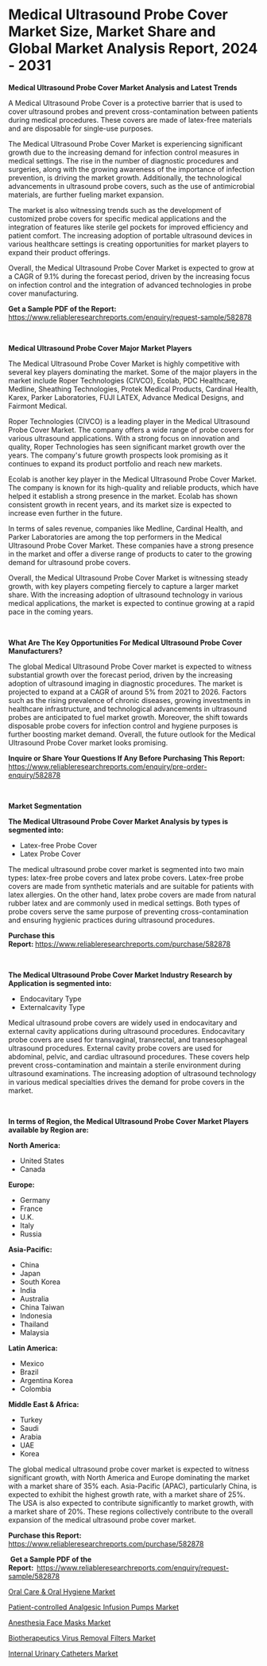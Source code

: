 <p><h1>Medical Ultrasound Probe Cover Market Size, Market Share and Global Market Analysis Report, 2024 - 2031</h1></p><p><strong>Medical Ultrasound Probe Cover Market Analysis and Latest Trends</strong></p>
<p><p>A Medical Ultrasound Probe Cover is a protective barrier that is used to cover ultrasound probes and prevent cross-contamination between patients during medical procedures. These covers are made of latex-free materials and are disposable for single-use purposes.</p><p>The Medical Ultrasound Probe Cover Market is experiencing significant growth due to the increasing demand for infection control measures in medical settings. The rise in the number of diagnostic procedures and surgeries, along with the growing awareness of the importance of infection prevention, is driving the market growth. Additionally, the technological advancements in ultrasound probe covers, such as the use of antimicrobial materials, are further fueling market expansion.</p><p>The market is also witnessing trends such as the development of customized probe covers for specific medical applications and the integration of features like sterile gel pockets for improved efficiency and patient comfort. The increasing adoption of portable ultrasound devices in various healthcare settings is creating opportunities for market players to expand their product offerings.</p><p>Overall, the Medical Ultrasound Probe Cover Market is expected to grow at a CAGR of 9.1% during the forecast period, driven by the increasing focus on infection control and the integration of advanced technologies in probe cover manufacturing.</p></p>
<p><strong>Get a Sample PDF of the Report:&nbsp;</strong> <a href="https://www.reliableresearchreports.com/enquiry/request-sample/582878">https://www.reliableresearchreports.com/enquiry/request-sample/582878</a></p>
<p>&nbsp;</p>
<p><strong>Medical Ultrasound Probe Cover Major Market Players</strong></p>
<p><p>The Medical Ultrasound Probe Cover Market is highly competitive with several key players dominating the market. Some of the major players in the market include Roper Technologies (CIVCO), Ecolab, PDC Healthcare, Medline, Sheathing Technologies, Protek Medical Products, Cardinal Health, Karex, Parker Laboratories, FUJI LATEX, Advance Medical Designs, and Fairmont Medical.</p><p>Roper Technologies (CIVCO) is a leading player in the Medical Ultrasound Probe Cover Market. The company offers a wide range of probe covers for various ultrasound applications. With a strong focus on innovation and quality, Roper Technologies has seen significant market growth over the years. The company's future growth prospects look promising as it continues to expand its product portfolio and reach new markets.</p><p>Ecolab is another key player in the Medical Ultrasound Probe Cover Market. The company is known for its high-quality and reliable products, which have helped it establish a strong presence in the market. Ecolab has shown consistent growth in recent years, and its market size is expected to increase even further in the future.</p><p>In terms of sales revenue, companies like Medline, Cardinal Health, and Parker Laboratories are among the top performers in the Medical Ultrasound Probe Cover Market. These companies have a strong presence in the market and offer a diverse range of products to cater to the growing demand for ultrasound probe covers.</p><p>Overall, the Medical Ultrasound Probe Cover Market is witnessing steady growth, with key players competing fiercely to capture a larger market share. With the increasing adoption of ultrasound technology in various medical applications, the market is expected to continue growing at a rapid pace in the coming years.</p></p>
<p>&nbsp;</p>
<p><strong>What Are The Key Opportunities For Medical Ultrasound Probe Cover Manufacturers?</strong></p>
<p><p>The global Medical Ultrasound Probe Cover market is expected to witness substantial growth over the forecast period, driven by the increasing adoption of ultrasound imaging in diagnostic procedures. The market is projected to expand at a CAGR of around 5% from 2021 to 2026. Factors such as the rising prevalence of chronic diseases, growing investments in healthcare infrastructure, and technological advancements in ultrasound probes are anticipated to fuel market growth. Moreover, the shift towards disposable probe covers for infection control and hygiene purposes is further boosting market demand. Overall, the future outlook for the Medical Ultrasound Probe Cover market looks promising.</p></p>
<p><strong>Inquire or Share Your Questions If Any Before Purchasing This Report:</strong> <a href="https://www.reliableresearchreports.com/enquiry/pre-order-enquiry/582878">https://www.reliableresearchreports.com/enquiry/pre-order-enquiry/582878</a></p>
<p>&nbsp;</p>
<p><strong>Market Segmentation</strong></p>
<p><strong>The Medical Ultrasound Probe Cover Market Analysis by types is segmented into:</strong></p>
<p><ul><li>Latex-free Probe Cover</li><li>Latex Probe Cover</li></ul></p>
<p><p>The medical ultrasound probe cover market is segmented into two main types: latex-free probe covers and latex probe covers. Latex-free probe covers are made from synthetic materials and are suitable for patients with latex allergies. On the other hand, latex probe covers are made from natural rubber latex and are commonly used in medical settings. Both types of probe covers serve the same purpose of preventing cross-contamination and ensuring hygienic practices during ultrasound procedures.</p></p>
<p><strong>Purchase this Report:&nbsp;</strong><a href="https://www.reliableresearchreports.com/purchase/582878">https://www.reliableresearchreports.com/purchase/582878</a></p>
<p>&nbsp;</p>
<p><strong>The Medical Ultrasound Probe Cover Market Industry Research by Application is segmented into:</strong></p>
<p><ul><li>Endocavitary Type</li><li>Externalcavity Type</li></ul></p>
<p><p>Medical ultrasound probe covers are widely used in endocavitary and external cavity applications during ultrasound procedures. Endocavitary probe covers are used for transvaginal, transrectal, and transesophageal ultrasound procedures. External cavity probe covers are used for abdominal, pelvic, and cardiac ultrasound procedures. These covers help prevent cross-contamination and maintain a sterile environment during ultrasound examinations. The increasing adoption of ultrasound technology in various medical specialties drives the demand for probe covers in the market.</p></p>
<p>&nbsp;</p>
<p><strong>In terms of Region, the Medical Ultrasound Probe Cover Market Players available by Region are:</strong></p>
<p>
    <p> <strong> North America: </strong>
        <ul>
            <li>United States</li>
            <li>Canada</li>
        </ul>
        </p> 
    <p> <strong> Europe: </strong>
        <ul>
            <li>Germany</li>
            <li>France</li>
            <li>U.K.</li>
            <li>Italy</li>
            <li>Russia</li>
        </ul>
        </p> 
    <p> <strong> Asia-Pacific: </strong>
        <ul>
            <li>China</li>
            <li>Japan</li>
            <li>South Korea</li>
            <li>India</li>
            <li>Australia</li>
            <li>China Taiwan</li>
            <li>Indonesia</li>
            <li>Thailand</li>
            <li>Malaysia</li>
        </ul>
        </p> 
    <p> <strong> Latin America: </strong>
        <ul>
            <li>Mexico</li>
            <li>Brazil</li>
            <li>Argentina Korea</li>
            <li>Colombia</li>
        </ul>
        </p> 
    <p> <strong> Middle East & Africa: </strong>
        <ul>
            <li>Turkey</li>
            <li>Saudi</li>
            <li>Arabia</li>
            <li>UAE</li>
            <li>Korea</li>
        </ul>
    </p>
    </p>
<p><p>The global medical ultrasound probe cover market is expected to witness significant growth, with North America and Europe dominating the market with a market share of 35% each. Asia-Pacific (APAC), particularly China, is expected to exhibit the highest growth rate, with a market share of 25%. The USA is also expected to contribute significantly to market growth, with a market share of 20%. These regions collectively contribute to the overall expansion of the medical ultrasound probe cover market.</p></p>
<p><strong>Purchase this Report: </strong><a href="https://www.reliableresearchreports.com/purchase/582878">https://www.reliableresearchreports.com/purchase/582878</a></p>
<p>&nbsp;<strong>Get a Sample PDF of the Report:&nbsp;&nbsp;</strong><a href="https://www.reliableresearchreports.com/enquiry/request-sample/582878">https://www.reliableresearchreports.com/enquiry/request-sample/582878</a></p>
<p><strong></strong></p>
<p><p><a href="https://medium.com/@margaretlee84/oral-care-amp-oral-hygiene-market-outlook-industry-overview-and-forecast-2024-to-2031-a2bd2ae0901f">Oral Care & Oral Hygiene Market</a></p><p><a href="https://medium.com/@minnieebert2827/decoding-patient-controlled-analgesic-infusion-pumps-market-metrics-market-share-trends-and-52b7b177cd3a">Patient-controlled Analgesic Infusion Pumps Market</a></p><p><a href="https://medium.com/@minnieebert2827/anesthesia-face-masks-market-furnishes-information-on-market-share-market-trends-and-market-8349c825070f">Anesthesia Face Masks Market</a></p><p><a href="https://medium.com/@scanw41036/biotherapeutics-virus-removal-filters-market-research-report-its-history-and-forecast-2024-to-2031-d3afdd749acf">Biotherapeutics Virus Removal Filters Market</a></p><p><a href="https://medium.com/@margaretlee84/internal-urinary-catheters-market-size-market-outlook-and-market-forecast-2024-to-2031-51e1db96da6a">Internal Urinary Catheters Market</a></p></p>